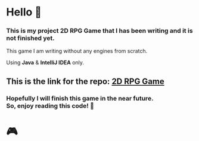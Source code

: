 # Hello 👋
### This is my project <strong>2D RPG Game</strong> that I has been writing and it is not finished yet.

<p>This game I am writing without any engines from scratch.</p>
<p>Using <strong>Java</strong> & <strong>IntelliJ IDEA</strong> only.</p>

This is the link for the repo: [2D RPG Game](https://github.com/Runador/Game2d/tree/main)
---

### Hopefully I will finish this game in the near future. <br> So, enjoy reading this code! 📖

# 🎮

